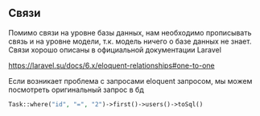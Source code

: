 ## Связи
Помимо связи на уровне базы данных, нам необходимо прописывать связь
и на уровне модели, т.к. модель ничего о базе данных не знает.
Связи хорошо описаны в официальной документации Laravel

https://laravel.su/docs/6.x/eloquent-relationships#one-to-one

Если возникает проблема с запросами eloquent запросом, мы можем посмотреть
оригинальный запрос в бд
```php
Task::where("id", "=", "2")->first()->users()->toSql()
```
